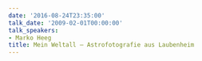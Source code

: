 ```yaml
---
date: '2016-08-24T23:35:00'
talk_date: '2009-02-01T00:00:00'
talk_speakers:
- Marko Heeg
title: Mein Weltall – Astrofotografie aus Laubenheim
---
```

